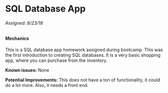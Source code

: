 
# SQL Database App
###### Assigned: 8/23/18

#### Mechanics
This is a SQL database app homework assigned during bootcamp. This was the first introduction to creating SQL databases. It is a very basic shopping app, where you can purchase from the inventory.

**Known issues:** None

**Potential Improvements:** This does not have a ton of functionality, it could do a lot more. Also, it needs a front end. 


